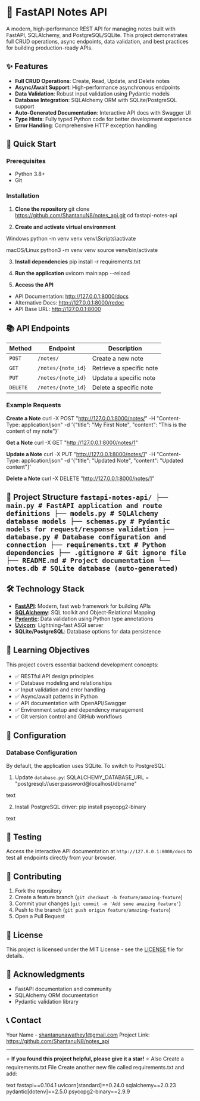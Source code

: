 # 📝 FastAPI Notes API

A modern, high-performance REST API for managing notes built with FastAPI, SQLAlchemy, and PostgreSQL/SQLite. This project demonstrates full CRUD operations, async endpoints, data validation, and best practices for building production-ready APIs.

## ✨ Features

- **Full CRUD Operations**: Create, Read, Update, and Delete notes
- **Async/Await Support**: High-performance asynchronous endpoints
- **Data Validation**: Robust input validation using Pydantic models
- **Database Integration**: SQLAlchemy ORM with SQLite/PostgreSQL support
- **Auto-Generated Documentation**: Interactive API docs with Swagger UI
- **Type Hints**: Fully typed Python code for better development experience
- **Error Handling**: Comprehensive HTTP exception handling

## 🚀 Quick Start

### Prerequisites

- Python 3.8+
- Git

### Installation

1. **Clone the repository**
git clone https://github.com/ShantanuN8/notes_api.git
cd fastapi-notes-api


2. **Create and activate virtual environment**

Windows
python -m venv venv
venv\Scripts\activate

macOS/Linux
python3 -m venv venv
source venv/bin/activate


3. **Install dependencies**
pip install -r requirements.txt


4. **Run the application**
uvicorn main:app --reload


5. **Access the API**
- API Documentation: http://127.0.0.1:8000/docs
- Alternative Docs: http://127.0.0.1:8000/redoc
- API Base URL: http://127.0.0.1:8000

## 📚 API Endpoints

| Method | Endpoint | Description |
|--------|----------|-------------|
| `POST` | `/notes/` | Create a new note |
| `GET` | `/notes/{note_id}` | Retrieve a specific note |
| `PUT` | `/notes/{note_id}` | Update a specific note |
| `DELETE` | `/notes/{note_id}` | Delete a specific note |

### Example Requests

**Create a Note**
curl -X POST "http://127.0.0.1:8000/notes/"
-H "Content-Type: application/json"
-d '{"title": "My First Note", "content": "This is the content of my note"}'


**Get a Note**
curl -X GET "http://127.0.0.1:8000/notes/1"



**Update a Note**
curl -X PUT "http://127.0.0.1:8000/notes/1"
-H "Content-Type: application/json"
-d '{"title": "Updated Note", "content": "Updated content"}'



**Delete a Note**
curl -X DELETE "http://127.0.0.1:8000/notes/1"


## 📁 Project Structure ``` fastapi-notes-api/ ├── main.py # FastAPI application and route definitions ├── models.py # SQLAlchemy database models ├── schemas.py # Pydantic models for request/response validation ├── database.py # Database configuration and connection ├── requirements.txt # Python dependencies ├── .gitignore # Git ignore file ├── README.md # Project documentation └── notes.db # SQLite database (auto-generated) ```

## 🛠️ Technology Stack

- **[FastAPI](https://fastapi.tiangolo.com/)**: Modern, fast web framework for building APIs
- **[SQLAlchemy](https://www.sqlalchemy.org/)**: SQL toolkit and Object-Relational Mapping
- **[Pydantic](https://pydantic-docs.helpmanual.io/)**: Data validation using Python type annotations
- **[Uvicorn](https://www.uvicorn.org/)**: Lightning-fast ASGI server
- **SQLite/PostgreSQL**: Database options for data persistence

## 📖 Learning Objectives

This project covers essential backend development concepts:

- ✅ RESTful API design principles
- ✅ Database modeling and relationships
- ✅ Input validation and error handling
- ✅ Async/await patterns in Python
- ✅ API documentation with OpenAPI/Swagger
- ✅ Environment setup and dependency management
- ✅ Git version control and GitHub workflows

## 🔧 Configuration

### Database Configuration

By default, the application uses SQLite. To switch to PostgreSQL:

1. Update `database.py`:
SQLALCHEMY_DATABASE_URL = "postgresql://user:password@localhost/dbname"

text

2. Install PostgreSQL driver:
pip install psycopg2-binary

text

## 🧪 Testing

Access the interactive API documentation at `http://127.0.0.1:8000/docs` to test all endpoints directly from your browser.

## 🤝 Contributing

1. Fork the repository
2. Create a feature branch (`git checkout -b feature/amazing-feature`)
3. Commit your changes (`git commit -m 'Add some amazing feature'`)
4. Push to the branch (`git push origin feature/amazing-feature`)
5. Open a Pull Request

## 📝 License

This project is licensed under the MIT License - see the [LICENSE](LICENSE) file for details.

## 🙏 Acknowledgments

- FastAPI documentation and community
- SQLAlchemy ORM documentation
- Pydantic validation library

## 📞 Contact

Your Name - shantanunawathey1@gmail.com
Project Link: https://github.com/ShantanuN8/notes_api

---

⭐ **If you found this project helpful, please give it a star!** ⭐
Also Create a requirements.txt File
Create another new file called requirements.txt and add:

text
fastapi==0.104.1
uvicorn[standard]==0.24.0
sqlalchemy==2.0.23
pydantic[dotenv]==2.5.0
psycopg2-binary==2.9.9

